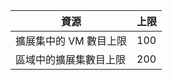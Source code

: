 | 資源 | 上限 |
| --- | --- |
| 擴展集中的 VM 數目上限 |100 |
| 區域中的擴展集數目上限 |200 |

<!---HONumber=AcomDC_0803_2016-->